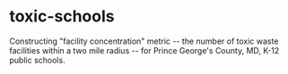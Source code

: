 # toxic-schools
Constructing "facility concentration" metric -- the number of toxic waste facilities within a two mile radius -- for Prince George's County, MD, K-12 public schools.
